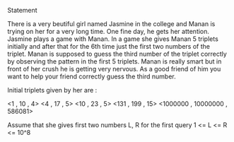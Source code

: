 Statement

There is a very beutiful girl named Jasmine in the college and Manan is trying on her for a very long time. One fine day, he gets her attention. Jasmine plays a game with Manan.
In a game she gives Manan 5 triplets initially and after that for the 6th time just the first two numbers of the triplet. Manan is supposed to guess the third number of the triplet correctly by observing the pattern in the first 5 triplets.
Manan is really smart but in front of her crush he is getting very nervous. As a good friend of him you want to help your friend correctly guess the third number.

Initial triplets given by her are :

<1 , 10 , 4>
<4 , 17 , 5>
<10 , 23 , 5>
<131 , 199 , 15>
<1000000 , 10000000 , 586081>

Assume that she gives first two numbers L, R for the first query
1 <= L <= R <= 10^8

  
 